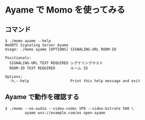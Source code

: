 # Ayame で Momo を使ってみる

## コマンド

```
$ ./momo ayame --help
WebRTC Signaling Server Ayame
Usage: ./momo ayame [OPTIONS] SIGNALING-URL ROOM-ID

Positionals:
  SIGNALING-URL TEXT REQUIRED シグナリングホスト
  ROOM-ID TEXT REQUIRED       ルーム ID

Options:
  -h,--help                   Print this help message and exit
```

## Ayame で動作を確認する

```
$ ./momo --no-audio --video-codec VP8 --video-bitrate 500 \
         ayame wss://example.com/ws open-ayame
```

